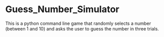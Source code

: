 # Guess_Number_Simulator
This is a python command line game that randomly selects a number (between 1 and 10) and asks the user to guess the number in three trials.

                                                                                                                
